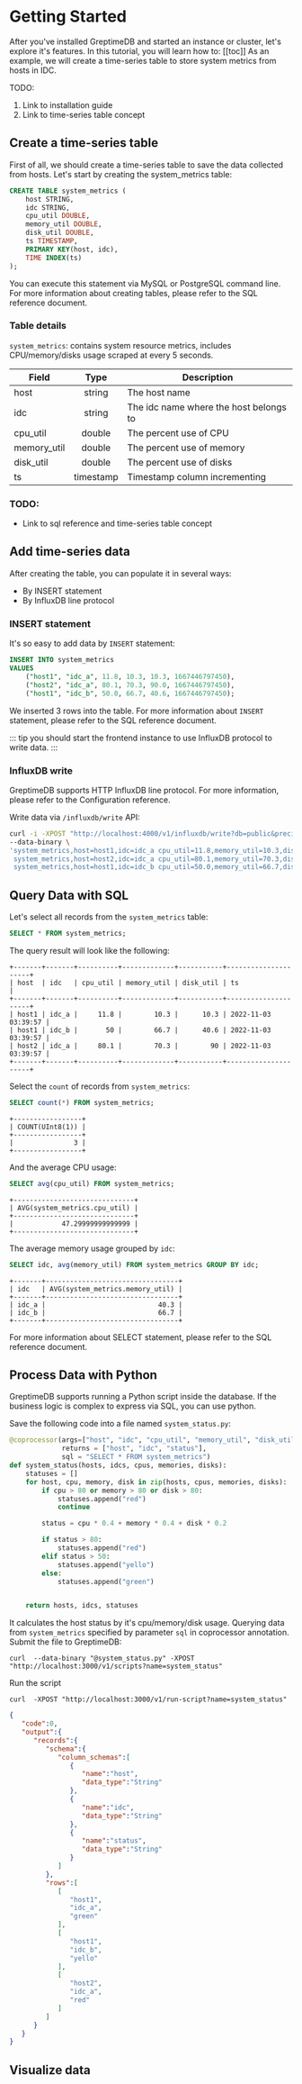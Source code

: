 # Getting Started

After you've installed GreptimeDB and started an instance or cluster, let's explore it's features. In this tutorial, you will learn how to:
[[toc]]
As an example, we will create a time-series table to store system metrics from hosts in IDC.

TODO:
1. Link to installation guide
2. Link to time-series table concept

## Create a time-series table

First of all, we should create a time-series table to save the data collected from hosts.
Let's start by creating the system_metrics table:

``` SQL
CREATE TABLE system_metrics (
    host STRING,
    idc STRING,
    cpu_util DOUBLE,
    memory_util DOUBLE,
    disk_util DOUBLE,
    ts TIMESTAMP,
    PRIMARY KEY(host, idc),
    TIME INDEX(ts)
);
```

You can execute this statement via MySQL or PostgreSQL command line.
For more information about creating tables, please refer to the SQL reference document.

### Table details
`system_metrics`:  contains system resource metrics, includes CPU/memory/disks usage scraped at every 5 seconds. 

Field | Type | Description
| --- | :---: | -------- |
host | string | The host name
idc | string | The idc name where the host belongs to
cpu_util | double| The percent use of CPU
memory_util | double | The percent use of memory 
disk_util | double | The percent use of disks
ts | timestamp | Timestamp column incrementing

### TODO:
- Link to sql reference and time-series table concept

## Add time-series data
After creating the table, you can populate it in several ways:
- By INSERT statement
- By InfluxDB line protocol

### INSERT statement
It's so easy to add data by `INSERT` statement:

```SQL
INSERT INTO system_metrics
VALUES
    ("host1", "idc_a", 11.8, 10.3, 10.3, 1667446797450),
    ("host2", "idc_a", 80.1, 70.3, 90.0, 1667446797450),
    ("host1", "idc_b", 50.0, 66.7, 40.6, 1667446797450);
```

We inserted 3 rows into the table.
For more information about `INSERT` statement, please refer to the SQL reference document.

::: tip
you should start the frontend instance to use InfluxDB protocol to write data.
:::

### InfluxDB write
GreptimeDB supports HTTP InfluxDB  line protocol. For more information, please refer to the Configuration reference.

Write data via `/influxdb/write` API:

``` bash
curl -i -XPOST "http://localhost:4000/v1/influxdb/write?db=public&precision=ms" \
--data-binary \
'system_metrics,host=host1,idc=idc_a cpu_util=11.8,memory_util=10.3,disk_util=10.3 1667446797450
 system_metrics,host=host2,idc=idc_a cpu_util=80.1,memory_util=70.3,disk_util=90.0 1667446797450
 system_metrics,host=host1,idc=idc_b cpu_util=50.0,memory_util=66.7,disk_util=40.6 1667446797450'

 ```

## Query Data with SQL
Let's select all records from the `system_metrics` table:
```SQL
SELECT * FROM system_metrics;
```

The query result will look like the following:
```
+-------+-------+----------+-------------+-----------+---------------------+
| host  | idc   | cpu_util | memory_util | disk_util | ts                  |
+-------+-------+----------+-------------+-----------+---------------------+
| host1 | idc_a |     11.8 |        10.3 |      10.3 | 2022-11-03 03:39:57 |
| host1 | idc_b |       50 |        66.7 |      40.6 | 2022-11-03 03:39:57 |
| host2 | idc_a |     80.1 |        70.3 |        90 | 2022-11-03 03:39:57 |
+-------+-------+----------+-------------+-----------+---------------------+
```

Select the `count` of records from `system_metrics`:
```SQL
SELECT count(*) FROM system_metrics;
```

```
+-----------------+
| COUNT(UInt8(1)) |
+-----------------+
|               3 |
+-----------------+
```

And the average CPU usage:

```SQL
SELECT avg(cpu_util) FROM system_metrics;
```

```
+------------------------------+
| AVG(system_metrics.cpu_util) |
+------------------------------+
|            47.29999999999999 |
+------------------------------+
```

The average memory usage grouped by `idc`:

```SQL
SELECT idc, avg(memory_util) FROM system_metrics GROUP BY idc;
```

```
+-------+---------------------------------+
| idc   | AVG(system_metrics.memory_util) |
+-------+---------------------------------+
| idc_a |                            40.3 |
| idc_b |                            66.7 |
+-------+---------------------------------+
```

For more information about SELECT statement, please refer to the SQL reference document.


## Process Data with Python
GreptimeDB supports running a Python script inside the database. If the business logic is complex to express via SQL, you can use python.

Save the following code into a file named `system_status.py`:

```python
@coprocessor(args=["host", "idc", "cpu_util", "memory_util", "disk_util"],
             returns = ["host", "idc", "status"],
             sql = "SELECT * FROM system_metrics")
def system_status(hosts, idcs, cpus, memories, disks):
    statuses = []
    for host, cpu, memory, disk in zip(hosts, cpus, memories, disks):
        if cpu > 80 or memory > 80 or disk > 80:
            statuses.append("red")
            continue

        status = cpu * 0.4 + memory * 0.4 + disk * 0.2

        if status > 80:
            statuses.append("red")
        elif status > 50:
            statuses.append("yello")
        else:
            statuses.append("green")


    return hosts, idcs, statuses
```

It calculates the host status by it's  cpu/memory/disk usage. Querying data from `system_metrics` specified by parameter `sql` in coprocessor annotation.
Submit the file to GreptimeDB:

```shell
curl  --data-binary "@system_status.py" -XPOST "http://localhost:3000/v1/scripts?name=system_status"
```
Run the script

```shell
curl  -XPOST "http://localhost:3000/v1/run-script?name=system_status"
```

```JSON
{
   "code":0,
   "output":{
      "records":{
         "schema":{
            "column_schemas":[
               {
                  "name":"host",
                  "data_type":"String"
               },
               {
                  "name":"idc",
                  "data_type":"String"
               },
               {
                  "name":"status",
                  "data_type":"String"
               }
            ]
         },
         "rows":[
            [
               "host1",
               "idc_a",
               "green"
            ],
            [
               "host1",
               "idc_b",
               "yello"
            ],
            [
               "host2",
               "idc_a",
               "red"
            ]
         ]
      }
   }
}
```


## Visualize data